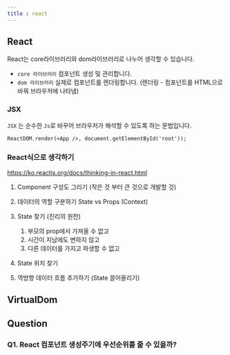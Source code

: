 ```yaml
---
title : react
---
```




## React

React는 core라이브러리와 dom라이브러리로 나누어 생각할 수 있습니다.

- `core 라이브러리` 컴포넌트 생성 및 관리합니다.
- `dom 라이브러리` 실제로 컴포넌트를 렌더링합니다. (렌더링 - 컴포넌트를 HTML으로 바꿔 브라우저에 나타냄)



### JSX

`JSX` 는 순수한 `Js`로 바꾸어 브라우저가 해석할 수 있도록 하는 문법입니다.

```
ReactDOM.render(<App />, document.getElementById('root'));
```



### React식으로 생각하기

https://ko.reactjs.org/docs/thinking-in-react.html

1. Component 구성도 그리기 (작은 것 부터 큰 것으로 개발할 것)

2. 데이터의 역할 구분하기 State vs Props (Context)

3. State 찾기 (진리의 원천)
   1. 부모의 prop에서 가져올 수 없고
   2. 시간이 지남에도 변하지 않고
   3. 다른 데이터를 가지고 파생할 수 없고

4. State 위치 찾기

5. 역방향 데이터 흐름 추가하기 (State 끌어올리기)



## VirtualDom





## Question

### Q1. React 컴포넌트 생성주기에 우선순위를 줄 수 있을까?

